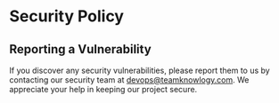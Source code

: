 # Security Policy

## Reporting a Vulnerability

If you discover any security vulnerabilities, please report them to us by contacting our security team at devops@teamknowlogy.com. We appreciate your help in keeping our project secure.
